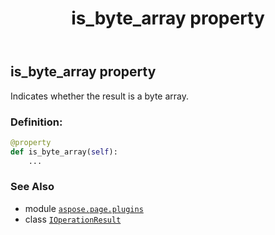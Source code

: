﻿---
title: is_byte_array property
second_title: Aspose.Page for Python via .NET API References
description: 
type: docs
weight: 60
url: /python-net/aspose.page.plugins/ioperationresult/is_byte_array/
is_root: false
---

## is_byte_array property


Indicates whether the result is a byte array.
### Definition:
```python
@property
def is_byte_array(self):
    ...
```

### See Also
* module [`aspose.page.plugins`](../../)
* class [`IOperationResult`](/page/python-net/aspose.page.plugins/ioperationresult)
